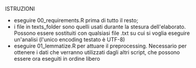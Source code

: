ISTRUZIONI 

- eseguire 00_requirements.R prima di tutto il resto;
- i file in texts_folder sono quelli usati durante la stesura dell'elaborato. Possono essere sostituiti con qualsiasi file .txt su cui si voglia eseguire un'analisi (l'unico encoding testato è UTF-8)
- eseguire 01_lemmatize.R per attuare il preprocessing. Necessario per ottenere i dati che verranno utilizzati dagli altri script, che possono essere ora eseguiti in ordine libero
